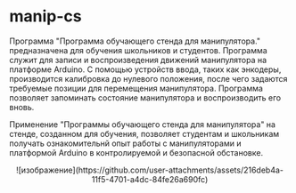 # manip-cs
Программа "Программа обучающего стенда для манипулятора." предназначена для обучения
школьников и студентов. Программа служит для записи и воспроизведения движений
манипулятора на платформе Arduino. С помощью устройств ввода, таких как энкодеры,
производится калибровка до нулевого положения, после чего задаются требуемые позиции для
перемещения манипулятора. Программа позволяет запоминать состояние манипулятора и
воспроизводить его вновь.

Применение "Программы обучающего стенда для манипулятора" на стенде, созданном для обучения, позволяет студентам и школьникам
получать ознакомительнй опыт работы с манипуляторами и платформой Arduino в контролируемой и безопасной обстановке.
<div align=center>
![изображение](https://github.com/user-attachments/assets/216deb4a-11f5-4701-a4dc-84fe26a690fc)
</div>

